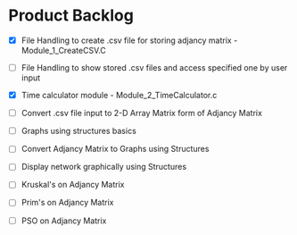 # Product Backlog

- [X] File Handling to create .csv file for storing adjancy matrix - Module_1_CreateCSV.C

- [ ] File Handling to show stored .csv files and access specified one by user input 

- [X] Time calculator module - Module_2_TimeCalculator.c

- [ ] Convert .csv file input to 2-D Array Matrix form of Adjancy Matrix

- [ ] Graphs using structures basics

- [ ] Convert Adjancy Matrix to Graphs using Structures

- [ ] Display network graphically using Structures

- [ ] Kruskal's on Adjancy Matrix

- [ ] Prim's on Adjancy Matrix

- [ ] PSO on Adjancy Matrix